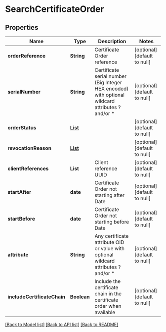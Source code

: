# SearchCertificateOrder
## Properties

| Name | Type | Description | Notes |
|------------ | ------------- | ------------- | -------------|
| **orderReference** | **String** | Certificate Order reference | [optional] [default to null] |
| **serialNumber** | **String** | Certificate serial number (Big Integer HEX encoded) with optional wildcard attributes ? and/or * | [optional] [default to null] |
| **orderStatus** | [**List**](CertificateOrderStatus.md) |  | [optional] [default to null] |
| **revocationReason** | [**List**](RevocationReason.md) |  | [optional] [default to null] |
| **clientReferences** | **List** | Client reference UUID | [optional] [default to null] |
| **startAfter** | **date** | Certificate Order not starting after Date | [optional] [default to null] |
| **startBefore** | **date** | Certificate Order not starting before Date | [optional] [default to null] |
| **attribute** | **String** | Any certificate attribute OID or value with optional wildcard attributes ? and/or * | [optional] [default to null] |
| **includeCertificateChain** | **Boolean** | Include the certificate chain in the certificate order when available | [optional] [default to null] |

[[Back to Model list]](../README.md#documentation-for-models) [[Back to API list]](../README.md#documentation-for-api-endpoints) [[Back to README]](../README.md)

